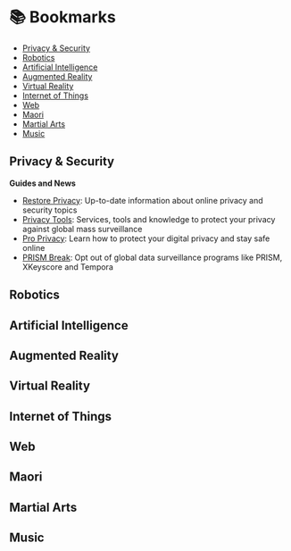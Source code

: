 # :books: Bookmarks

- [Privacy & Security](#privacy-and-security)
- [Robotics](#robotics)
- [Artificial Intelligence](#artificial-intelligence)
- [Augmented Reality](#augmented-reality)
- [Virtual Reality](#virtual-reality)
- [Internet of Things](#internet-of-things)
- [Web](#web)
- [Maori](#maori)
- [Martial Arts](#martial-arts)
- [Music](#music)

## Privacy & Security

**Guides and News**
- [Restore Privacy](https://restoreprivacy.com/): Up-to-date information about online privacy and security topics
- [Privacy Tools](https://www.privacytools.io/): Services, tools and knowledge to protect your privacy against global mass surveillance
- [Pro Privacy](https://proprivacy.com/): Learn how to protect your digital privacy and stay safe online
- [PRISM Break](https://prism-break.org/en/): Opt out of global data surveillance programs like PRISM, XKeyscore and Tempora

## Robotics
## Artificial Intelligence
## Augmented Reality
## Virtual Reality
## Internet of Things
## Web
## Maori
## Martial Arts
## Music

